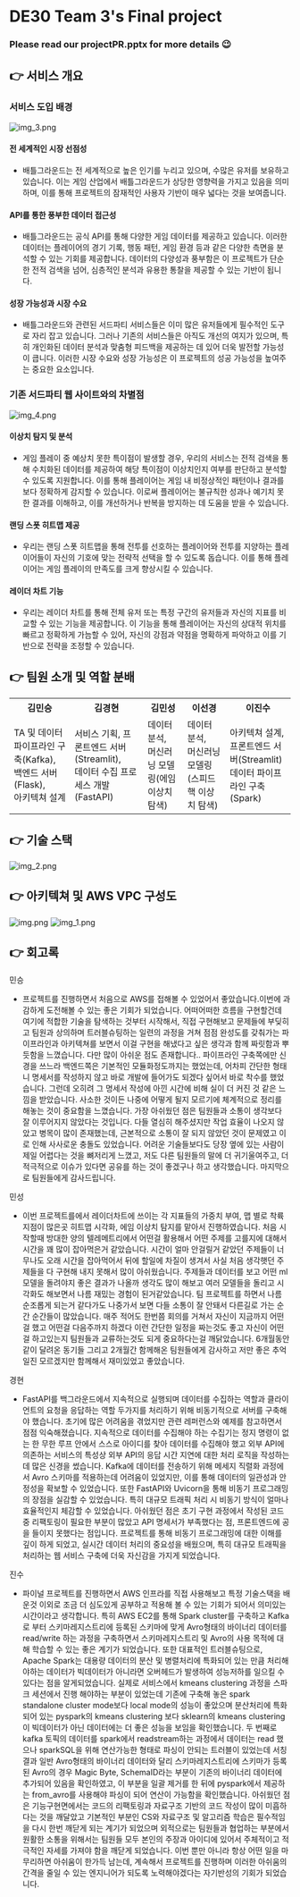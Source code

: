 # DE30 Team 3's Final project

### Please read our projectPR.pptx for more details  😉
## 👉 서비스 개요
### 서비스 도입 배경
![img_3.png](img_3.png)
#### 전 세계적인 시장 선점성
   * 배틀그라운드는 전 세계적으로 높은 인기를 누리고 있으며, 수많은 유저를 보유하고 있습니다. 이는 게임 산업에서 배틀그라운드가 상당한 영향력을 가지고 있음을 의미하며, 이를 통해 프로젝트의 잠재적인 사용자 기반이 매우 넓다는 것을 보여줍니다.
#### API를 통한 풍부한 데이터 접근성
   * 배틀그라운드는 공식 API를 통해 다양한 게임 데이터를 제공하고 있습니다. 이러한 데이터는 플레이어의 경기 기록, 행동 패턴, 게임 환경 등과 같은 다양한 측면을 분석할 수 있는 기회를 제공합니다. 데이터의 다양성과 풍부함은 이 프로젝트가 단순한 전적 검색을 넘어, 심층적인 분석과 유용한 통찰을 제공할 수 있는 기반이 됩니다.
#### 성장 가능성과 시장 수요
   * 배틀그라운드와 관련된 서드파티 서비스들은 이미 많은 유저들에게 필수적인 도구로 자리 잡고 있습니다. 그러나 기존의 서비스들은 아직도 개선의 여지가 있으며, 특히 개인화된 데이터 분석과 맞춤형 피드백을 제공하는 데 있어 더욱 발전할 가능성이 큽니다. 이러한 시장 수요와 성장 가능성은 이 프로젝트의 성공 가능성을 높여주는 중요한 요소입니다.

### 기존 서드파티 웹 사이트와의 차별점
![img_4.png](img_4.png)
#### 이상치 탐지 및 분석
   * 게임 플레이 중 예상치 못한 특이점이 발생할 경우, 우리의 서비스는 전적 검색을 통해 수치화된 데이터를 제공하여 해당 특이점이 이상치인지 여부를 판단하고 분석할 수 있도록 지원합니다. 이를 통해 플레이어는 게임 내 비정상적인 패턴이나 결과를 보다 정확하게 감지할 수 있습니다. 이로써 플레이어는 불규칙한 성과나 예기치 못한 결과를 이해하고, 이를 개선하거나 반복을 방지하는 데 도움을 받을 수 있습니다.
#### 랜딩 스폿 히트맵 제공
   * 우리는 랜딩 스폿 히트맵을 통해 전투를 선호하는 플레이어와 전투를 지양하는 플레이어들이 자신의 기호에 맞는 전략적 선택을 할 수 있도록 돕습니다. 이를 통해 플레이어는 게임 플레이의 만족도를 크게 향상시킬 수 있습니다.
#### 레이더 차트 기능
   * 우리는 레이더 차트를 통해 전체 유저 또는 특정 구간의 유저들과 자신의 지표를 비교할 수 있는 기능을 제공합니다. 이 기능을 통해 플레이어는 자신의 상대적 위치를 빠르고 정확하게 가늠할 수 있어, 자신의 강점과 약점을 명확하게 파악하고 이를 기반으로 전략을 조정할 수 있습니다.

## 👉 팀원 소개 및 역할 분배
<table>
    <tr>
        <th>김민승<br></th>
        <th>김경현</th>
        <th>김민성</th>
        <th>이선경</th>
        <th>이진수</th>
    </tr>
    <tr>
        <td>TA 및 데이터 파이프라인 구축(Kafka),<br>백엔드 서버(Flask),<br>아키텍쳐 설계</td>
        <td>서비스 기획, 프론트엔드 서버(Streamlit),<br>데이터 수집 프로세스 개발(FastAPI)<br></td>
        <td>데이터 분석,<br>머신러닝 모델링(에임 이상치 탐색)</td>
        <td>데이터 분석,<br>머신러닝 모델링(스피드핵 이상치 탐색)</td>
        <td>아키텍쳐 설계, <br> 프론트엔드 서버(Streamlit)<br>데이터 파이프라인 구축(Spark)</td>
    </tr>
</table>

## 👉 기술 스택 
![img_2.png](img_2.png)

## 👉 아키텍쳐 및 AWS VPC 구성도 
![img.png](img.png)
![img_1.png](img_1.png)

## 👉 회고록
민승 
* 프로젝트를 진행하면서 처음으로 AWS를 접해볼 수 있었어서 좋았습니다.이번에 과감하게 도전해볼 수 있는 좋은 기회가 되었습니다.
어떠어떠한 흐름을 구현할건데 여기에 적합한 기술을 탐색하는 것부터 시작해서, 직접 구현해보고 문제들에 부딪히고 팀원과 상의하며 트러블슈팅하는 일련의 과정을 거쳐 점점 완성도를 갖춰가는 파이프라인과 아키텍쳐를 보면서 이걸 구현을 해냈다고 싶은 생각과 함께 짜릿함과 뿌듯함을 느꼈습니다.
다만 많이 아쉬운 점도 존재합니다..
파이프라인 구축쪽에만 신경을 쓰느라 백엔드쪽은 기본적인 모듈화정도까지는 했었는데, 어차피 간단한 형태니 명세서를 작성하지 않고 바로 개발에 들어가도 되겠다 싶어서 바로 착수를 했었습니다. 그런데 오히려 그 명세서 작성에 아낀 시간에 비해 실이 더 커진 것 같은 느낌을 받았습니다. 사소한 것이든 나중에 어떻게 될지 모르기에 체계적으로 정리를 해놓는 것이 중요함을 느꼈습니다.
가장 아쉬웠던 점은 팀원들과 소통이 생각보다 잘 이루어지지 않았다는 것입니다. 다들 열심히 해주셨지만 작업 효율이 나오지 않았고 병목이 많이 존재했는데, 근본적으로 소통이 잘 되지 않았던 것이 문제였고 이로 인해 사사로운 충돌도 있었습니다. 어려운 기술들보다도 당장 옆에 있는 사람이 제일 어렵다는 것을 뼈저리게 느꼈고, 저도 다른 팀원들의 말에 더 귀기울여주고, 더 적극적으로 이슈가 있다면 공유를 하는 것이 좋겠구나 하고 생각했습니다. 마지막으로 팀원들에게 감사드립니다.

민성 
* 이번 프로젝트를에서 레이더차트에 쓰이는 각 지표들의 가중치 부여, 맵 별로 착륙지점이 많은곳 히트맵 시각화, 에임 이상치 탐지를 맡아서 진행하였습니다. 처음 시작할때 방대한 양의 텔레메트리에서 어떤걸 활용해서 어떤 주제를 고를지에 대해서 시간을 꽤 많이 잡아먹은거 같았습니다. 시간이 얼마 안걸릴거 같았던 주제들이 너무나도 오래 시간을 잡아먹어서 뒤에 할일에 차질이 생겨서 사실 처음 생각햇던 주제들을 다 구현해 내지 못해서 많이 아쉬웠습니다.
  주제들과 데이터를 보고 어떤 ml 모델을 돌려야지 좋은 결과가 나올까 생각도 많이 해보고 여러 모델들을 돌리고 시각화도 해보면서 나름 재밌는 경험이 된거같았습니다. 
  팀 프로젝트를 하면서 나름 순조롭게 되는거 같다가도 나중가서 보면 다들 소통이 잘 안돼서 다른길로 가는 순간 순간들이 많았습니다. 매주 적어도 한번쯤 회의를 거쳐서 자신이 지금까지 어떤걸 했고 어떤걸 다음주까지 하겠다 이런 간단한 일정을 짜는것도 좋고 자신이 어떤걸 하고있는지 팀원들과 교류하는것도 되게 중요하다는걸 깨닭았습니다.
  6개월동안 같이 달려온 동기들 그리고 2개월간 함께해온 팀원들에게 감사하고 저만 좋은 추억일진 모르겠지만 함께해서 재미있었고 좋았습니다.

경현  
* FastAPI를 백그라운드에서 지속적으로 실행되며 데이터를 수집하는 역할과 클라이언트의 요청을 응답하는 역할 두가지를 처리하기 위해 비동기적으로 서버를 구축해야 했습니다. 초기에 많은 어려움을 겪었지만 관련 레퍼런스와 예제를 참고하면서 점점 익숙해졌습니다.
지속적으로 데이터를 수집해야 하는 수집기는 정지 명령이 없는 한 무한 루프 안에서 스스로 아이디를 찾아 데이터를 수집해야 했고 외부 API에 의존하는 서비스의 특성상 외부 API의 응답 시간 지연에 대한 처리 로직을 작성하는 데 많은 신경을 썼습니다. Kafka에 데이터를 전송하기 위해 메세지 직렬화 과정에서 Avro 스키마를 적용하는데 어려움이 있었지만, 이를 통해 데이터의 일관성과 안정성을 확보할 수 있었습니다.
또한 FastAPI와 Uvicorn을 통해 비동기 프로그래밍의 장점을 실감할 수 있었습니다. 특히 대규모 트래픽 처리 시 비동기 방식이 얼마나 효율적인지 체감할 수 있었습니다.
아쉬웠던 점은 초기 구현 과정에서 작성된 코드 중 리팩토링이 필요한 부분이 많았고 API 명세서가 부족했다는 점, 프론트엔드에 공을 들이지 못했다는 점입니다.
프로젝트를 통해 비동기 프로그래밍에 대한 이해를 깊이 하게 되었고, 실시간 데이터 처리의 중요성을 배웠으며, 특히 대규모 트래픽을 처리하는 웹 서비스 구축에 더욱 자신감을 가지게 되었습니다.

진수
* 파이널 프로젝트를 진행하면서 AWS 인프라를 직접 사용해보고 특정 기술스택을 배운것 이외로 조금 더 심도있게 공부하고 적용해 볼 수 있는 기회가 되어서 의미있는 시간이라고 생각합니다. 특히 AWS EC2를 통해 Spark cluster를 구축하고 Kafka로 부터 스키마레지스트리에 등록된 스키마에 맞게 Avro형태의 바이너리 데이터를 read/write
하는 과정을 구축하면서 스키마레지스트리 및 Avro의 사용 목적에 대해 학습할 수 있는 좋은 계기가 되었습니다. 또한 대표적인 트러블슈팅으로, Apache Spark는 대용량 데이터의 분산 및 병렬처리에 특화되어 있는 만큼 
처리해야하는 데이터가 빅데이터가 아니라면 오버헤드가 발생하여 성능저하를 일으킬 수 있다는 점을 알게되었습니다. 실제로 서비스에서 kmeans clustering 과정을 스파크 세션에서 진행
해야하는 부분이 있었는데 기존에 구축해 놓은 spark standalone cluster mode보다 local mode의 성능이 좋았으며 분산처리에 특화되어 있는 pyspark의 kmeans clustering 보다 
sklearn의 kmeans clustering이 빅데이터가 아닌 데이터에는 더 좋은 성능을 보임을 확인했습니다. 두 번째로 kafka 토픽의 데이터를 spark에서 readstream하는 과정에서 데이터는 read 했으나 sparkSQL을 위해 연산가능한 형태로 파싱이 안되는 트러블이 있었는데
서칭결과 일반 Avro형태의 바이너리 데이터와 달리 스키마레지스트리에 스키마가 등록된 Avro의 경우 Magic Byte, SchemaID라는 부분이 기존의 바이너리 데이터에 추가되어 있음을 확인하였고,
이 부분을 일괄 제거를 한 뒤에 pyspark에서 제공하는 from_avro를 사용해야 파싱이 되어 연산이 가능함을 확인했습니다. 아쉬웠던 점은 기능구현면에서는 코드의 리팩토링과 자료구조 기반의 코드 작성이 많이 미흡하다는 것을 깨달았고 기본적인 부분인 CS와 자료구조 및 알고리즘 학습은 필수적임을 다시 한번 깨닫게 되는 계기가 되었으며
외적으로는 팀원들과 협업하는 부분에서 원활한 소통을 위해서는 팀원들 모두 본인의 주장과 아이디에 있어서 주체적이고 적극적인 자세를 가져야 함을 깨닫게 되었습니다. 이번 뿐만 아니라 항상 어떤 일을 마무리하면 아쉬움이 한가득 남는데, 계속해서 프로젝트를 진행하며 이러한 아쉬움의 간격을 줄일 수 있는 엔지니어가 되도록 노력해야겠다는 자기반성의 기회가 되었습니다. 
